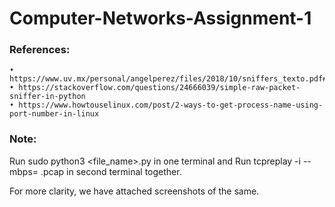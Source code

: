 # Computer-Networks-Assignment-1

### References:
    • https://www.uv.mx/personal/angelperez/files/2018/10/sniffers_texto.pdf#:~:text=Here%20are%20the%20steps%20to%20create%20a%20basic,an%20INET%20raw%20socket%3A%20%3D%20socket.socket%28socket.AF_INET%2C%20socket.SOCK_RAW%2C%20socket.IPPROTO_TCP%29
    • https://stackoverflow.com/questions/24666039/simple-raw-packet-sniffer-in-python
    • https://www.howtouselinux.com/post/2-ways-to-get-process-name-using-port-number-in-linux

### Note:

Run sudo python3 <file_name>.py in one terminal and 
Run tcpreplay -i <Your Network Interface> --mbps=<speed> <pcap file>.pcap in second terminal together.

For more clarity, we have attached screenshots of the same.
